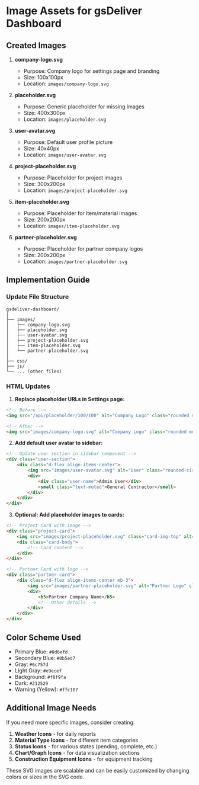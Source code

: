 # Image Assets for gsDeliver Dashboard

## Created Images

1. **company-logo.svg**
   - Purpose: Company logo for settings page and branding
   - Size: 100x100px
   - Location: `images/company-logo.svg`

2. **placeholder.svg**
   - Purpose: Generic placeholder for missing images
   - Size: 400x300px
   - Location: `images/placeholder.svg`

3. **user-avatar.svg**
   - Purpose: Default user profile picture
   - Size: 40x40px
   - Location: `images/user-avatar.svg`

4. **project-placeholder.svg**
   - Purpose: Placeholder for project images
   - Size: 300x200px
   - Location: `images/project-placeholder.svg`

5. **item-placeholder.svg**
   - Purpose: Placeholder for item/material images
   - Size: 200x200px
   - Location: `images/item-placeholder.svg`

6. **partner-placeholder.svg**
   - Purpose: Placeholder for partner company logos
   - Size: 200x200px
   - Location: `images/partner-placeholder.svg`

## Implementation Guide

### Update File Structure
```
gsdeliver-dashboard/
│
├── images/
│   ├── company-logo.svg
│   ├── placeholder.svg
│   ├── user-avatar.svg
│   ├── project-placeholder.svg
│   ├── item-placeholder.svg
│   └── partner-placeholder.svg
│
├── css/
├── js/
└── ... (other files)
```

### HTML Updates

1. **Replace placeholder URLs in Settings page:**
```html
<!-- Before -->
<img src="/api/placeholder/100/100" alt="Company Logo" class="rounded me-3" style="width: 100px; height: 100px;">

<!-- After -->
<img src="images/company-logo.svg" alt="Company Logo" class="rounded me-3" style="width: 100px; height: 100px;">
```

2. **Add default user avatar to sidebar:**
```html
<!-- Update user section in sidebar component -->
<div class="user-section">
    <div class="d-flex align-items-center">
        <img src="images/user-avatar.svg" alt="User" class="rounded-circle me-2" style="width: 40px; height: 40px;">
        <div>
            <div class="user-name">Admin User</div>
            <small class="text-muted">General Contractor</small>
        </div>
    </div>
</div>
```

3. **Optional: Add placeholder images to cards:**
```html
<!-- Project Card with image -->
<div class="project-card">
    <img src="images/project-placeholder.svg" class="card-img-top" alt="Project Image">
    <div class="card-body">
        <!-- Card content -->
    </div>
</div>

<!-- Partner Card with logo -->
<div class="partner-card">
    <div class="d-flex align-items-center mb-3">
        <img src="images/partner-placeholder.svg" alt="Partner Logo" class="me-3" style="width: 60px; height: 60px;">
        <div>
            <h5>Partner Company Name</h5>
            <!-- Other details -->
        </div>
    </div>
</div>
```

## Color Scheme Used

- Primary Blue: `#0d6efd`
- Secondary Blue: `#0b5ed7`
- Gray: `#6c757d`
- Light Gray: `#e9ecef`
- Background: `#f8f9fa`
- Dark: `#212529`
- Warning (Yellow): `#ffc107`

## Additional Image Needs

If you need more specific images, consider creating:

1. **Weather Icons** - for daily reports
2. **Material Type Icons** - for different item categories
3. **Status Icons** - for various states (pending, complete, etc.)
4. **Chart/Graph Icons** - for data visualization sections
5. **Construction Equipment Icons** - for equipment tracking

These SVG images are scalable and can be easily customized by changing colors or sizes in the SVG code.
